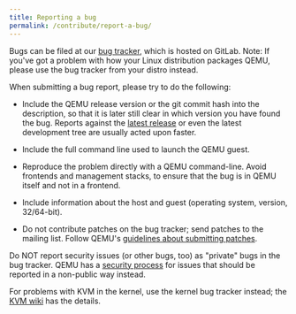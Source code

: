 ```yaml
---
title: Reporting a bug
permalink: /contribute/report-a-bug/
---
```


Bugs can be filed at our
[bug tracker](https://gitlab.com/qemu-project/qemu/-/issues), which is hosted
on GitLab. Note: If you've got a problem with how your Linux distribution
packages QEMU, please use the bug tracker from your distro instead.

When submitting a bug report, please try to do the following:

* Include the QEMU release version or the git commit hash into the description, so that it is later still clear in which version you have found the bug.  Reports against the [latest release](/download/#source) or even the latest development tree are usually acted upon faster.

* Include the full command line used to launch the QEMU guest.

* Reproduce the problem directly with a QEMU command-line.  Avoid frontends and management stacks, to ensure that the bug is in QEMU itself and not in a frontend.

* Include information about the host and guest (operating system, version, 32/64-bit).

* Do not contribute patches on the bug tracker; send patches to the mailing list. Follow QEMU's [guidelines about submitting patches](https://wiki.qemu.org/Contribute/SubmitAPatch).

Do NOT report security issues (or other bugs, too) as "private" bugs in the
bug tracker.  QEMU has a [security process](../security-process) for issues
that should be reported in a non-public way instead.

For problems with KVM in the kernel, use the kernel bug tracker instead;
the [KVM wiki](https://www.linux-kvm.org/page/Bugs) has the details.
